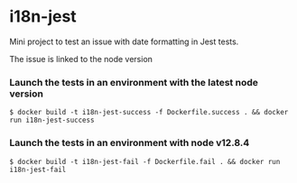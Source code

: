 # i18n-jest

Mini project to test an issue with date formatting in Jest tests.

The issue is linked to the node version

### Launch the tests in an environment with the latest node version

```
$ docker build -t i18n-jest-success -f Dockerfile.success . && docker run i18n-jest-success
```

### Launch the tests in an environment with node v12.8.4

```
$ docker build -t i18n-jest-fail -f Dockerfile.fail . && docker run i18n-jest-fail
```